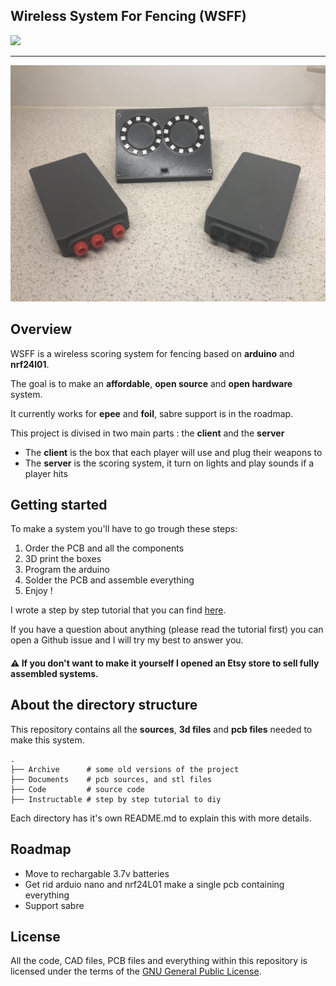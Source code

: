 ## Wireless System For Fencing (WSFF)

![](https://github.com/Yohannfra/WSFF/workflows/Build/badge.svg)

---

![](.github/full_set.jpg)





## Overview

WSFF is a wireless scoring system for fencing based on **arduino** and **nrf24l01**.

The goal is to make an **affordable**, **open source** and **open hardware** system.

It currently works for **epee** and **foil**, sabre support is in the roadmap.

This project is divised in two main parts : the **client** and the **server**
- The **client** is the box that each player will use and plug their weapons to
- The **server** is the scoring system, it turn on lights and play sounds if a player hits


## Getting started

To make a system you'll have to go trough these steps:
1. Order the PCB and all the components
2. 3D print the boxes
3. Program the arduino
4. Solder the PCB and assemble everything
5. Enjoy !

I wrote a step by step tutorial that you can find [here](./Instructable/Instructable.md).

If you have a question about anything (please read the tutorial first) you can open a Github issue and I will try my best to answer you.

#### ⚠️ If you don't want to make it yourself I opened an Etsy store to sell fully assembled systems.



## About the directory structure

This repository contains all the **sources**, **3d files** and **pcb files** needed to make this system.

```
.
├── Archive      # some old versions of the project
├── Documents    # pcb sources, and stl files
├── Code         # source code
├── Instructable # step by step tutorial to diy
```
Each directory has it's own README.md to explain this with more details.

## Roadmap

- Move to rechargable 3.7v batteries
- Get rid arduio nano and nrf24L01 make a single pcb containing everything
- Support sabre

## License

All the code, CAD files, PCB files and everything within this repository is licensed under the terms of the [GNU General Public License](./LICENSE).

